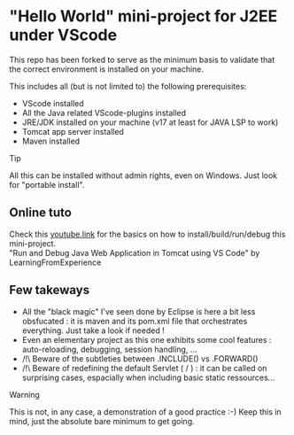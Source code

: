 # "Hello World" mini-project for J2EE under VScode

This repo has been forked to serve as the minimum basis to validate that the correct environment is installed on your machine.

This includes all (but is not limited to) the following prerequisites:
- VScode installed
- All the Java related VScode-plugins installed
- JRE/JDK installed on your machine (v17 at least for JAVA LSP to work)
- Tomcat app server installed
- Maven installed

> [!TIP]
> All this can be installed without admin rights, even on Windows.
> Just look for "portable install".

## Online tuto
Check this [youtube.link](https://www.youtube.com/watch?v=RiPot1ne8rI&ab_channel=LearningFromExperience) for the basics on how to install/build/run/debug this mini-project.  
"Run and Debug Java Web Application in Tomcat using VS Code" by LearningFromExperience

## Few takeways
- All the "black magic" I've seen done by Eclipse is here a bit less obsfucated : it is maven and its pom.xml file that orchestrates everything. Just take a look if needed !
- Even an elementary project as this one exhibits some cool features : auto-reloading, debugging, session handling, ...
- /!\ Beware of the subtleties between .INCLUDE() vs .FORWARD()
- /!\ Beware of redefining the default Servlet ( <url-pattern>/</url-pattern> ) : it can be called on surprising cases, espacially when including basic static ressources...

> [!WARNING]
> This is not, in any case, a demonstration of a good practice :-)
> Keep this in mind, just the absolute bare minimum to get going.
